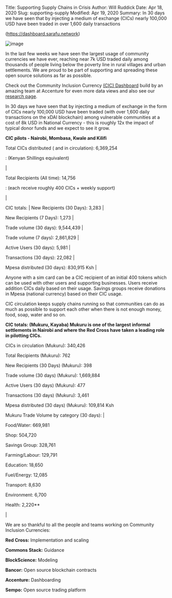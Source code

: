 Title: Supporting Supply Chains in Crisis
Author: Will Ruddick
Date: Apr 18, 2020
Slug: supporting-supply
Modified: Apr 19, 2020
Summary: In 30 days we have seen that by injecting a medium of exchange (CICs) nearly 100,000 USD have been traded in over 1,600 daily transactions

(https://dashboard.sarafu.network)

![image](/images/blog/supporting-supply1.webp)

In the last few weeks we have seen the largest usage of community
currencies we have ever, reaching near 7k USD traded daily among
thousands of people living below the poverty line in rural villages and
urban settlements. We are proud to be part of supporting and spreading
these open source solutions as far as possible.

Check out the Community Inclusion Currency [(CIC)
Dashboard](https://dashboard.sarafu.network) build by an amazing team at
Accenture for even more data views and also see our [research
page](https://grassecon.org/research).

In 30 days we have seen that by injecting a medium of exchange in the
form of CICs nearly 100,000 USD have been traded (with over 1,600 daily
transactions on the xDAI blockchain) among vulnerable communities at a
cost of 8k USD in National Currency - this is roughly 12x the impact of
typical donor funds and we expect to see it grow.

**CIC pilots - Nairobi, Mombasa, Kwale and Kilifi**

Total CICs distributed ( and in circulation): 6,369,254

: (Kenyan Shillings equivalent)

|

Total Recipients (All time): 14,756

: (each receive roughly 400 CICs + weekly support)

|

CIC totals: | New Recipients (30 Days): 3,283 |

New Recipients (7 Days): 1,273 |

Trade volume (30 days): 9,544,439 |

Trade volume (7 days): 2,861,829 |

Active Users (30 days): 5,981 |

Transactions (30 days): 22,082 |

Mpesa distributed (30 days): 830,915 Ksh |

Anyone with a sim card can be a CIC recipient of an initial 400 tokens
which can be used with other users and supporting businesses. Users
receive addition CICs daily based on their usage. Savings groups receive
donations in Mpesa (national currency) based on their CIC usage.

CIC circulation keeps supply chains running so that communities can do
as much as possible to support each other when there is not enough
money, food, soap, water and so on.

**CIC totals: (Mukuru, Kayaba) Mukuru is one of the largest informal
settlements in Nairobi and where the Red Cross have taken a leading role
in pilotting CICs.**

CICs in circulation (Mukuru): 340,426

Total Recipients (Mukuru): 762

New Recipients (30 Days) (Mukuru): 398

Trade volume (30 days) (Mukuru): 1,669,884

Active Users (30 days) (Mukuru): 477

Transactions (30 days) (Mukuru): 3,461

Mpesa distributed (30 days) (Mukuru): 109,814 Ksh

Mukuru Trade Volume by category (30 days): |

Food/Water: 669,981

Shop: 504,720

Savings Group: 328,761

Farming/Labour: 129,791

Education: 18,650

Fuel/Energy: 12,085

Transport: 8,630

Environment: 6,700

Health: 2,220\*\*

|

We are so thankful to all the people and teams working on Community
Inclusion Currencies:

**Red Cross:** Implementation and scaling

**Commons Stack:** Guidance

**BlockScience:** Modeling

**Bancor:** Open source blockchain contracts

**Accenture:** Dashboarding

**Sempo:** Open source trading platform
